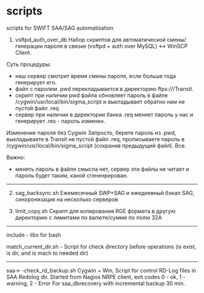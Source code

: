 # scripts
scripts for SWIFT SAA/SAG automatisation


1. vsftpd_auth_over_db
Набор скриптов для автоматической смены/генерации пароля в связке (vsftpd + auth over MySQL) <-> WinSCP Client.

Суть процедуры:
- наш сервер смотрит время смены пароля, если больше года генерирует его.
- файл с паролем <bic4>.pwd перекладывается в директорию ftps://<bic4>/Transit.
- скрипт при наличии pwd файла обновляет пароль в файле /cygwin/usr/local/bin/sigma_script и выкладывает обратно нам не пустой 
  файл <bic4>.req
- сервер при наличии в директории банка <bic4>.req меняет пароль у нас и генерирует <bic4>.res - пароль изменен.

Изменение пароля без Cygwin
Запросто, берете пароль из <bic4>.pwd,  выкладываете в Transit не пустой файл <bic4>.req, прописываете пароль в /cygwin/usr/local/bin/sigma_script (сохранив предыдущий файл). Все.

Важно:
- менять пароль в файле смысла нет, сервер эти файлы не читает и пароль будет таким, какой сгененрирован.

---------------------------------------------------------------------------------------------------------


2. sag_backsync.sh Ежемесячный SWP+SAG и ежедневный бэкап SAG, синхронизация на несколько серверов

3. limit_copy.sh Скрипт для копирования RGE формата в другую директорию с лимитами по валюте/сумме по полю 32A

----------------------------------------------------------------------------------------------------------

include - libs for bash

match_current_dir.sh - Script for check directory before operations (is exist, is dir, and is mach to needed dir)

---------------------------------------------------------------------------------------------------------
saa->
 -check_rd_backup.sh
    Cygwin + Win, Script for control RD-Log files in SAA Redolog dir.
    Started from Nagios NRPE client, exit codes 0 - ok, 1 - warning, 2 - Error
    For saa_dbrecovery with incremental backup 30 min.
